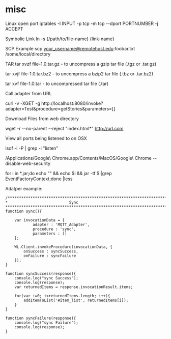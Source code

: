 misc
====

Linux open port
iptables -I INPUT -p tcp -m tcp --dport PORTNUMBER -j ACCEPT

Symbolic Link
ln -s {/path/to/file-name} {link-name}

SCP Example
scp your_username@remotehost.edu:foobar.txt /some/local/directory

TAR
tar xvzf file-1.0.tar.gz - 	to uncompress a gzip tar file (.tgz or .tar.gz) 

tar xvjf file-1.0.tar.bz2 - to uncompress a bzip2 tar file (.tbz or .tar.bz2) 

tar xvf file-1.0.tar - 		to uncompressed tar file (.tar) 


Call adapter from URL

curl -v -XGET -g http://localhost:8080/invoke?adapter=Test\&procedure=getStories\&parameters=[]


Download Files from web directory

wget -r --no-parent --reject "index.html*" http://url.com

View all ports being listened to on OSX

lsof -i -P | grep -i "listen"

/Applications/Google\ Chrome.app/Contents/MacOS/Google\ Chrome --disable-web-security


for i in *.jar;do echo "" && echo $i && jar -tf $i|grep EventFactoryContext;done |less 

Adatper example:
```
/**********************************************************************************
*   		 				Sync
**********************************************************************************/
function sync(){
	
	var invocationData = {
			adapter : 'MQTT_Adapter',
			procedure : 'sync',
			parameters : []
	};
	
	WL.Client.invokeProcedure(invocationData, {
		onSuccess : syncSuccess,
		onFailure : syncFailure
	});
}

function syncSuccess(response){
	console.log("sync Success");
	console.log(response);
	var returnedItems = response.invocationResult.items;
	
	for(var i=0; i<returnedItems.length; i++){
		addItemToList('#item_list', returnedItems[i]);
	}
}

function syncFailure(response){
	console.log("sync Failure");
	console.log(response);
}
```
